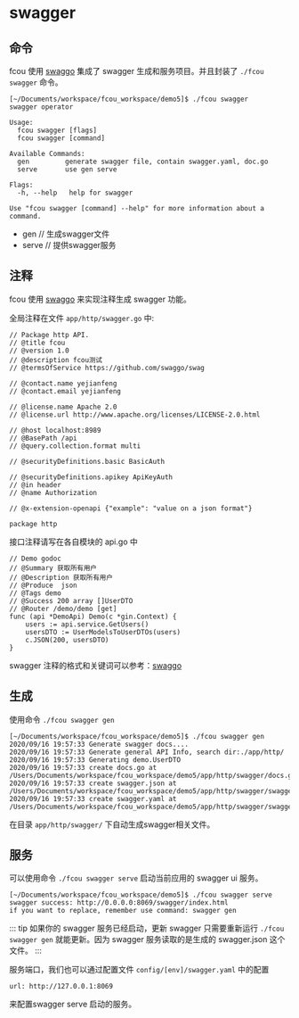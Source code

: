 # swagger

## 命令

fcou 使用 [swaggo](https://github.com/swaggo/swag) 集成了 swagger 生成和服务项目。并且封装了 `./fcou swagger` 命令。

```
[~/Documents/workspace/fcou_workspace/demo5]$ ./fcou swagger
swagger operator

Usage:
  fcou swagger [flags]
  fcou swagger [command]

Available Commands:
  gen         generate swagger file, contain swagger.yaml, doc.go
  serve       use gen serve

Flags:
  -h, --help   help for swagger

Use "fcou swagger [command] --help" for more information about a command.
```

- gen  // 生成swagger文件
- serve // 提供swagger服务

## 注释

fcou 使用 [swaggo](https://github.com/swaggo/swag) 来实现注释生成 swagger 功能。

全局注释在文件  `app/http/swagger.go` 中:
```
// Package http API.
// @title fcou
// @version 1.0
// @description fcou测试
// @termsOfService https://github.com/swaggo/swag

// @contact.name yejianfeng
// @contact.email yejianfeng

// @license.name Apache 2.0
// @license.url http://www.apache.org/licenses/LICENSE-2.0.html

// @host localhost:8989
// @BasePath /api
// @query.collection.format multi

// @securityDefinitions.basic BasicAuth

// @securityDefinitions.apikey ApiKeyAuth
// @in header
// @name Authorization

// @x-extension-openapi {"example": "value on a json format"}

package http

```

接口注释请写在各自模块的 api.go 中

```
// Demo godoc
// @Summary 获取所有用户
// @Description 获取所有用户
// @Produce  json
// @Tags demo
// @Success 200 array []UserDTO
// @Router /demo/demo [get]
func (api *DemoApi) Demo(c *gin.Context) {
	users := api.service.GetUsers()
	usersDTO := UserModelsToUserDTOs(users)
	c.JSON(200, usersDTO)
}
```

swagger 注释的格式和关键词可以参考：[swaggo](https://github.com/swaggo/swag)

## 生成

使用命令 `./fcou swagger gen`

```
[~/Documents/workspace/fcou_workspace/demo5]$ ./fcou swagger gen
2020/09/16 19:57:33 Generate swagger docs....
2020/09/16 19:57:33 Generate general API Info, search dir:./app/http/
2020/09/16 19:57:33 Generating demo.UserDTO
2020/09/16 19:57:33 create docs.go at /Users/Documents/workspace/fcou_workspace/demo5/app/http/swagger/docs.go
2020/09/16 19:57:33 create swagger.json at /Users/Documents/workspace/fcou_workspace/demo5/app/http/swagger/swagger.json
2020/09/16 19:57:33 create swagger.yaml at /Users/Documents/workspace/fcou_workspace/demo5/app/http/swagger/swagger.yaml
```

在目录 `app/http/swagger/` 下自动生成swagger相关文件。

## 服务

可以使用命令 `./fcou swagger serve` 启动当前应用的 swagger ui 服务。

```
[~/Documents/workspace/fcou_workspace/demo5]$ ./fcou swagger serve
swagger success: http://0.0.0.0:8069/swagger/index.html
if you want to replace, remember use command: swagger gen
```

::: tip
如果你的 swagger 服务已经启动，更新 swagger 只需要重新运行 `./fcou swagger gen` 就能更新。因为 swagger 服务读取的是生成的 swagger.json 这个文件。
:::

服务端口，我们也可以通过配置文件 `config/[env]/swagger.yaml` 中的配置 
```
url: http://127.0.0.1:8069
```

来配置swagger serve 启动的服务。